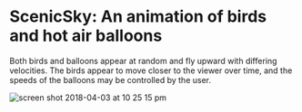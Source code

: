 # ScenicSky: An animation of birds and hot air balloons

Both birds and balloons appear at random and fly upward with differing velocities.
The birds appear to move closer to the viewer over time, and the speeds of the balloons may be 
controlled by the user.

![screen shot 2018-04-03 at 10 25 15 pm](https://user-images.githubusercontent.com/32348009/38285800-f286d9ec-378f-11e8-8cbc-4a6a18051afb.png)
